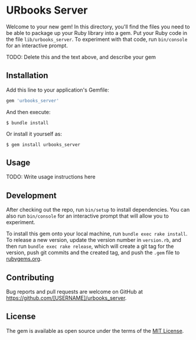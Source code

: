 # URbooks Server

Welcome to your new gem! In this directory, you'll find the files you need to be able to package up your Ruby library into a gem. Put your Ruby code in the file `lib/urbooks_server`. To experiment with that code, run `bin/console` for an interactive prompt.

TODO: Delete this and the text above, and describe your gem

## Installation

Add this line to your application's Gemfile:

```ruby
gem 'urbooks_server'
```

And then execute:

    $ bundle install

Or install it yourself as:

    $ gem install urbooks_server

## Usage

TODO: Write usage instructions here

## Development

After checking out the repo, run `bin/setup` to install dependencies. You can also run `bin/console` for an interactive prompt that will allow you to experiment.

To install this gem onto your local machine, run `bundle exec rake install`. To release a new version, update the version number in `version.rb`, and then run `bundle exec rake release`, which will create a git tag for the version, push git commits and the created tag, and push the `.gem` file to [rubygems.org](https://rubygems.org).

## Contributing

Bug reports and pull requests are welcome on GitHub at https://github.com/[USERNAME]/urbooks_server.

## License

The gem is available as open source under the terms of the [MIT License](https://opensource.org/licenses/MIT).

